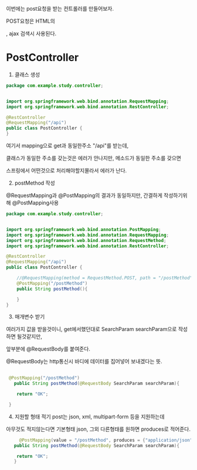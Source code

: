 이번에는 post요청을 받는 컨트롤러를 만들어보자.

POST요청은 HTML의 <Form>, ajax 검색시 사용된다.
# PostController

1. 클래스 생성

```java
package com.example.study.controller;


import org.springframework.web.bind.annotation.RequestMapping;
import org.springframework.web.bind.annotation.RestController;

@RestController
@RequestMapping("/api")
public class PostController {
}


```

여기서 mapping으로 get과 동일한주소 "/api"를 받는데,

클래스가 동일한 주소를 갖는것은 에러가 안나지만, 메소드가 동일한 주소를 갖으면

스프링에서 어떤것으로 처리해야할지몰라서 에러가 난다.

2. postMethod 작성

@RequestMapping과 @PostMapping의 결과가 동일하지만, 간결하게 작성하기위해 @PostMapping사용

```java
package com.example.study.controller;


import org.springframework.web.bind.annotation.PostMapping;
import org.springframework.web.bind.annotation.RequestMapping;
import org.springframework.web.bind.annotation.RequestMethod;
import org.springframework.web.bind.annotation.RestController;

@RestController
@RequestMapping("/api")
public class PostController {

    //@RequestMapping(method = RequestMethod.POST, path = "/postMethod" ) postMapping과 동일.
    @PostMapping("/postMethod")
    public String postMethod(){

    }
}

```
 3. 매개변수 받기
  
 여러가지 값을 받을것이니, get에서했던대로 SearchParam searchParam으로 작성하면 될것같지만,
  
 앞부분에 @RequestBody를 붙여준다.
  
 @RequestBody는 http통신시 바디에 데이터를 집어넣어 보내겠다는 뜻.
  
 ```java   
  
  @PostMapping("/postMethod")
    public String postMethod(@RequestBody SearchParam searchParam){

     return "OK";

  }  
  ```
4. 지원할 형태 적기
 post는 json, xml, multipart-form 등을 지원하는데
  
 아무것도 적지않는다면 기본형태 json, 그외 다른형태를 원하면 produces로 적어준다.
  
 ```java
      @PostMapping(value = "/postMethod", produces = {"application/json"} )
    public String postMethod(@RequestBody SearchParam searchParam){

     return "OK";
    }
      
 ```
  
  
